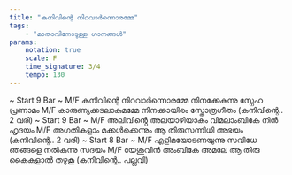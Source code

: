 ```yaml
---
title: "കനിവിന്റെ നിറവാർന്നൊരമ്മേ"
tags:
    - "മാതാവിനോടുള്ള ഗാനങ്ങൾ"
params:
    notation: true
    scale: F
    time_signature: 3/4
    tempo: 130
---
```


~ Start 9 Bar ~
M/F
കനിവിന്റെ നിറവാർന്നൊരമ്മേ
നിനക്കേകുന്നു സ്നേഹ പ്രണാമം
M/F
കാരുണ്യക്കടലാകുമമ്മേ
നിനക്കായിരം സ്തോത്രഗീതം
(കനിവിന്റെ.. 2 വരി)
~ Start 9 Bar ~
M/F
അലിവിൻ്റെ അലയാഴിയാകും
വിമലാംബികേ നിൻ ഹൃദയം
M/F
അഗതികളാം മക്കൾക്കെന്നും
ആ തിരുസന്നിധി അഭയം
(കനിവിന്റെ.. 2 വരി)
~ Start 8 Bar ~
M/F
എളിമയോടണയുന്നു സവിധേ
ഞങ്ങളെ നൽകുന്നു സദയം
M/F
യേശുവിൻ അംബികേ അമലേ
ആ തിരു കൈകളാൽ തഴുകൂ
(കനിവിന്റെ.. പല്ലവി)
